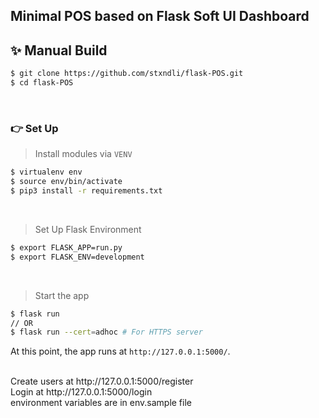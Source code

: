 ## Minimal POS based on Flask Soft UI Dashboard

## ✨ Manual Build

```bash
$ git clone https://github.com/stxndli/flask-POS.git
$ cd flask-POS
```

<br />

### 👉 Set Up 

> Install modules via `VENV`  

```bash
$ virtualenv env
$ source env/bin/activate
$ pip3 install -r requirements.txt
```

<br />

> Set Up Flask Environment

```bash
$ export FLASK_APP=run.py
$ export FLASK_ENV=development
```

<br />

> Start the app

```bash
$ flask run
// OR
$ flask run --cert=adhoc # For HTTPS server
```

At this point, the app runs at `http://127.0.0.1:5000/`. 

<br />
Create users at http://127.0.0.1:5000/register
<br />
Login at http://127.0.0.1:5000/login
<br />
environment variables are in env.sample file
